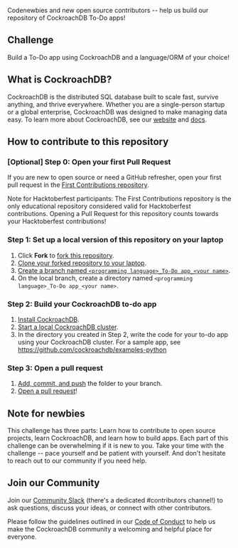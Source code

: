 Codenewbies and new open source contributors -- help us build our repository of CockroachDB To-Do apps! 

## Challenge

Build a To-Do app using CockroachDB and a language/ORM of your choice!

## What is CockroachDB?
CockroachDB is the distributed SQL database built to scale fast, survive anything, and thrive everywhere. Whether you are a single-person startup or a global enterprise, CockroachDB was designed to make managing data easy. To learn more about CockroachDB, see our [website](https://www.cockroachlabs.com/) and [docs](https://www.cockroachlabs.com/docs/stable/).

## How to contribute to this repository

### [Optional] Step 0: Open your first Pull Request

If you are new to open source or need a GitHub refresher, open your first pull request in the [First Contributions repository](https://github.com/firstcontributions/first-contributions).

Note for Hacktoberfest participants: The First Contributions repository is the only educational repository considered valid for Hacktoberfest contributions. Opening a Pull Request for this repository counts towards your Hacktoberfest contributions!

### Step 1: Set up a local version of this repository on your laptop

1. Click **Fork** to [fork this repository](https://guides.github.com/activities/forking/#fork).
2. [Clone your forked repository to your laptop](https://guides.github.com/activities/forking/#clone). 
3. [Create a branch named `<programming language>_To-Do app_<your name>`](https://github.com/firstcontributions/first-contributions#create-a-branch).
4. On the local branch, create a directory named `<programming language>_To-Do app_<your name>`. 

### Step 2: Build your CockroachDB to-do app

1. [Install CockroachDB](https://www.cockroachlabs.com/docs/v20.1/install-cockroachdb-mac.html).
2. [Start a local CockroachDB cluster](https://www.cockroachlabs.com/docs/v20.1/start-a-local-cluster).
3. In the directory you created in Step 2, write the code for your to-do app using your CockroachDB cluster. For a sample app, see https://github.com/cockroachdb/examples-python

### Step 3: Open a pull request

1. [Add, commit, and push](https://docs.github.com/en/github/managing-files-in-a-repository/adding-a-file-to-a-repository-using-the-command-line) the folder to your branch.
2. [Open a pull request](https://docs.github.com/en/github/collaborating-with-issues-and-pull-requests/creating-a-pull-request#creating-the-pull-request)!

## Note for newbies

This challenge has three parts: Learn how to contribute to open source projects, learn CockroachDB, and learn how to build apps. Each part of this challenge can be overwhelming if it is new to you. Take your time with the challenge -- pace yourself and be patient with yourself. And don't hesitate to reach out to our community if you need help.

## Join our Community
Join our [Community Slack](https://cockroa.ch/slack) (there's a dedicated #contributors channel!) to ask questions, discuss your ideas, or connect with other contributors.

Please follow the guidelines outlined in our [Code of Conduct](https://docs.google.com/document/d/1_BB3IrsAVglDNPy37Z6KQlii_c3fYETFlWMMBUpbY1M/edit#) to help us make the CockroachDB community a welcoming and helpful place for everyone.
